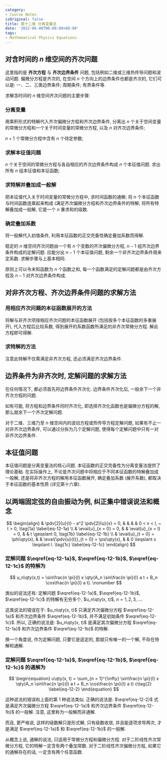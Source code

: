 ```yaml
---
category:
- Course Notes
isOriginal: false
title: 第十二章 分离变量法
date: '2022-06-08T00:00:00+08:00'
tags:
- Mathematical Physics Equations
---
```


## 对含时间的 $n$ 维空间的齐次问题

这里指的是 **齐次方程** 与 **齐次边界条件** 问题, 包括例如二维或三维热传导问题和波动问题. 偏微分方程是齐次的, 在空间 $n$ 个方向上的边界条件也都是齐次的, 它们可以是: 一、二、三类边界条件; 周期条件; 有界条件等.

求解含时间的 $n$ 维空间齐次问题的主要步骤:

### 分离变量

用乘积形式的特解代入齐次偏微分方程和齐次边界条件, 分离出 $n$ 个关于空间变量的常微分方程和一个关于时间变量的常微分方程, 以及 $n$ 对齐次边界条件;

$n + 1$ 个常微分方程中含有 $n$ 个待定参数;

### 求解本征值问题

$n$ 个关于空间的常微分方程与各自相应的齐次边界条件构成 $n$ 个本征值问题. 求出所有 $n$ 组本征值和本征函数;

### 求特解并叠加成一般解

把本征值代入关于时间变量的常微分方程中, 求时间函数的通解; 将 $n$ 个本征函数与时间函数连乘起来构成 (满足齐次偏微分方程和齐次边界条件的特解; 将所有特解叠加成一般解, 它是一个 $n$ 重求和的级数.

### 确定叠加系数

将一般解代入初值条件, 利用本征函数的正交完备性确定叠加系数而得解.

稳定的 $n$ 维空间齐次问题由一个有 $n$ 个变数的齐次偏微分方程, $n - 1$ 组齐次边界条件构成的定解问题. 应能分出 $n - 1$ 个本征值问题, 剩余一个非齐次边界条件用来定系数. 求解步骤与上基本相同.

原则上可以令未知函数为 $n$ 个函数之和, 每一个函数满足的定解问题都是由齐次方程及 $n - 1$ 对齐次边界条件构成.

## 对非齐次方程、齐次边界条件问题的求解方法

### 用相应齐次问题的本征函数展开的方法

将解与非齐次项按相应齐次问题的本征函数展开 (包括按多个本征函数的多重展开), 代入方程后比较系数, 得到展开的系数函数所满足的非齐次常微分方程. 解此方程即可得解.

### 求特解的方法

注意此特解不仅需满足非齐次方程, 还必须满足齐次边界条件.

## 边界条件为非齐次时, 定解问题的求解方法

在任何情况下, 都必须首先将边界条件齐次化. 边界条件齐次化后, 一般余下一个非齐次方程的问题.

如有可能, 将方程和边界条件同时齐次化, 即选择齐次化函数也是偏微分方程的解, 那么就余下一个齐次定解问题.

对于二维、三维乃至 $n$ 维空间内的波动方程或热传导方程定解问题, 如果有不止一对非齐次边界条件, 可以通过分拆为几个定解问题, 使得每个定解问题中只有一对非齐次边界条件.

## 本征值问题

本征值问题是分离变量法的核心问题. 本征函数的正交完备性为分离变量法提供了理论基础. 在实际操作上, 不论是齐次问题中将相应于不同本征函数的特解叠加成一般解, 还是将非齐次方程的解用本征函数展开, 确定叠加系数 (展开系数), 都取决于本征函数的基本性质 (详见第十六章).

## 以两端固定弦的自由振动为例, 纠正集中错误说法和概念

$$
\begin{align}
   & \pdv[2]{u}{t} - a^2 \pdv[2]{u}{x} = 0, &  &                                          &  & 0 < x < l, ~ t > 0,
  \tag{1a} \label{eq-12-1a}                                                                                               \\
   & \eval{u}_{x = 0} = 0,                  &  & \eval{u}_{x = l} = 0,                    &  & t \geqslant 0,
  \tag{1b} \label{eq-12-1b}                                                                                               \\
   & \eval{u}_{t = 0} = \phi\qty(x),        &  & \eval{\pdv{u}{t}}_{t = 0} = \psi\qty(x), &  & 0 \leqslant x \leqslant l.
  \tag{1c} \label{eq-12-1c}
\end{align}
$$

### 定解问题 $\eqref{eq-12-1a}$, $\eqref{eq-12-1b}$, $\eqref{eq-12-1c}$ 的特解为

$$
u_n\qty(x,t) = \sin\frac{n \pi}{l} x \qty(A_n \sin\frac{n \pi}{l} a t + B_n \cos\frac{n \pi}{l} a t).
\nonumber
$$

类似的说法还有: 定解问题 $\eqref{eq-12-1a}$, $\eqref{eq-12-1b}$, $\eqref{eq-12-1c}$ 的特解有无穷多个, $u_n\qty(x, t)$, $n = 1, 2, 3, \dots$.

这类说法的错误在于: $u_n\qty(x, t)$ 只满足齐次偏微分方程 $\eqref{eq-12-1a}$ 和齐次边界条件 $\eqref{eq-12-1b}$, 并不满足初始条件 $\eqref{eq-12-1c}$. 所以, 正确的说法是: $u_n\qty(x, t)$ 是满足其次偏微分方程 $\eqref{eq-12-1a}$ 和齐次边界条件 $\eqref{eq-12-1b}$ 的特解.

换一个角度说, 作为定解问题, 只要它是适定的, 那就只有唯一的一个解, 不存在特解和通解.

### 定解问题 $\eqref{eq-12-1a}$, $\eqref{eq-12-1b}$, $\eqref{eq-12-1c}$ 的通解为

$$
\begin{equation}
  u\qty(x, t) = \sum_{n = 1}^{\infty} \sin\frac{n \pi}{l} x \qty(A_n \sin\frac{n \pi}{l} a t + B_n \cos\frac{n \pi}{l} a t)
  c\tag{2} \label{eq-12-2}
\end{equation}
$$

这种说法的错误和上面的第 1 种说法类似. 正确的说法是: $\eqref{eq-12-2}$ 式是满足齐次偏微分方程 $\eqref{eq-12-1a}$ 和齐次边界条件 $\eqref{eq-12-1b}$ 的一般解. 注意, 这里称为一般解而非通解.

而且, 更严格说, 这样的级数解只是形式解, 只有级数收敛, 并且能逐项求导两次, 才是满足 $\eqref{eq-12-1a}$ 和 $\eqref{eq-12-1b}$ 的一般解.

从概念上说, 通解的说法, 只适用于常微分方程和偏微分方程. 对于二阶线性齐次常微分方程, 它的特解一定含有两个叠加常数. 对于二阶线性齐次偏微分方程, 如果它的通解存在的话, 一定含有两个任意函数.
